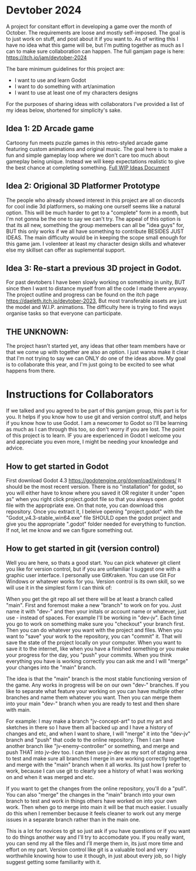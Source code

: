 # Devtober 2024
A project for consitant effort in developing a game over the month of October. The requirements are loose and mostly self-imposed. The goal is to just work on stuff, and post about it if you want to. As of writing this I have no idea what this game will be, but I'm putting together as much as I can to make sure collaboration can happen. The full gamjam page is here: https://itch.io/jam/devtober-2024

The bare minimum guidelines for this project are:
- I want to use and learn Godot
- I want to do something with art/animation
- I want to use at least one of my characters designs

For the purposes of sharing ideas with collaborators I've provided a list of my ideas below, shortened for simplicity's sake.

## Idea 1: 2D Arcade game
Cartoony fun meets puzzle games in this retro-styled arcade game featuring custom animations and original music. The goal here is to make a fun and simple gameplay loop where we don't care too much about gameplay being unique. Instead we will keep expectations realistic to give the best chance at completing something.
[Full WIP Ideas Document](https://docs.google.com/document/d/1_56ptP_n4veRY45rVA_g2Vw_qhZGDT1ag9vkRnXH2g4/edit?pli=1#heading=h.u6ln3yn7ddk8)

## Idea 2: Origional 3D Platformer Prototype
The people who already showed interest in this project are all on discords for cool indie 3d platformers, so making one ourself seems like a natural option. This will be much harder to get to a "complete" form in a month, but I'm not gonna be the one to say we can't try. The appeal of this option is that its all new, something the group memebers can all be "idea guys" for, BUT this only works if we all have something to contribute BESIDES JUST IDEAS. The main difficulty would be in keeping the scope small enough for this game jam. I volenteer at least my character design skills and whatever else my skillset can offer as suplemental support.

## Idea 3: Re-start a previous 3D project in Godot.
For past devtobers I have been slowly working on something in unity, BUT since then I want to distance myself from all the code I made there anyway. The project outline and progress can be found on the itch page https://daeleth.itch.io/devtober-2023, But most transferable assets are just the model and W.I.P. animations. The difficulty here is trying to find ways organise tasks so that everyone can participate.

## THE UNKNOWN:
The project hasn't started yet, any ideas that other team members have or that we come up with together are also an option. I just wanna make it clear that I'm not trying to say we can ONLY do one of the ideas above. My goal is to collaborate this year, and I'm just going to be excited to see what happens from there.

# Instructions for Collaborators
If we talked and you agreed to be part of this gamjam group, this part is for you. It helps if you know how to use git and version control stuff, and helps if you know how to use Godot. I am a newcomer to Godot so I'll be learning as much as I can through this too, so don't worry if you are lost. The point of this project is to learn. IF you are experienced in Godot I welcome you and appreciate you even more, I might be needing your knowledge and advice.

## How to get started in Godot
First download Godot 4.3 https://godotengine.org/download/windows/
It should be the most recent version. There is no "installation" for godot, so you will either have to know where you saved it OR register it under "open as" when you right click project.godot file so that you always open .godot file with the appropriate exe.
On that note, you can download this repository. Once you extract it, I beleive opening "project.godot" with the "Godot_v4.3-stable_win64.exe" file SHOULD open the godot project and give you the appropriate ".godot" folder needed for everything to function. If not, let me know and we can figure something out.

## How to get started in git (version control)
Well you are here, so thats a good start. You can pick whatever git client you like for version control, but if you are unfamiliar I suggest one with a graphic user interface. I personally use GitKraken. You can use Git For Windows or whatever works for you. Version control is its own skill, so we will use it in the simplest form I can think of:

When you get the git repo all set there will be at least a branch called "main". First and foremost make a new "branch" to work on for you. Just name it with "dev-" and then your initals or account name or whatever, just use - instead of spaces. For example I'll be working in "dev-jv". Each time you go to work on something make sure you "checkout" your branch first. Then you can do whatever you want with the project and files. When you want to "save" your work to the repository, you can "commit" it. That will save the state of the project locally on your computer. When you want to save it to the internet, like when you have a finished something or you make your progress for the day, you "push" your commits. When you think everything you have is working correctly you can ask me and I will "merge" your changes into the "main" branch.

The idea is that the "main" branch is the most stable functioning version of the game. Any works in progress will be on our own "dev-" branches. If you like to separate what feature your working on you can have multiple other branches and name them whatever you want. Then you can merge them into your main "dev-" branch when you are ready to test and then share with main.

For example:
I may make a branch "jv-concept-art" to put my art and sketches in there so I have them all backed up and I have a history of changes and etc, and when I want to share, I will "merge" it into the "dev-jv" branch and "push" that code to the online repository. Then I can have another branch like "jv-enemy-controller" or something, and merge and push THAT into jv-dev too. I can then use jv-dev as my sort of staging area to test and make sure all branches I merge in are working correctly together, and merge with the "main" branch when it all works. Its just how I prefer to work, because I can use git to clearly see a history of what I was working on and when it was merged and etc.

If you want to get the changes from the online repository, you'll do a "pull". You can also "merge" the changes in the "main" branch into your own branch to test and work in things others have worked on into your own work. Then when go to merge into main it will be that much easier. I usually do this when I remember because it feels cleaner to work out any merge issues in a separate branch rather than in the main one.

This is a lot for novices to git so just ask if you have questions or if you want to do things another way and I'll try to accomodate you. If you really want, you can send my all the files and I'll merge them in, its just more time and effort on my part. Version control like git is a valuable tool and very worthwhile knowing how to use it though, in just about every job, so I higly suggest getting some familiarity with it.

